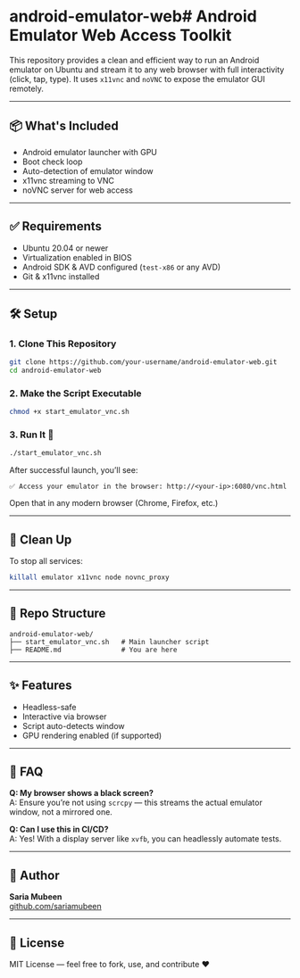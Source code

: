 # android-emulator-web# Android Emulator Web Access Toolkit

This repository provides a clean and efficient way to run an Android emulator on Ubuntu and stream it to any web browser with full interactivity (click, tap, type). It uses `x11vnc` and `noVNC` to expose the emulator GUI remotely.

---

## 📦 What's Included

- Android emulator launcher with GPU
- Boot check loop
- Auto-detection of emulator window
- x11vnc streaming to VNC
- noVNC server for web access

---

## ✅ Requirements

- Ubuntu 20.04 or newer
- Virtualization enabled in BIOS
- Android SDK & AVD configured (`test-x86` or any AVD)
- Git & x11vnc installed

---

## 🛠️ Setup

### 1. Clone This Repository
```bash
git clone https://github.com/your-username/android-emulator-web.git
cd android-emulator-web
```

### 2. Make the Script Executable
```bash
chmod +x start_emulator_vnc.sh
```

### 3. Run It 🚀
```bash
./start_emulator_vnc.sh
```

After successful launch, you’ll see:
```
✅ Access your emulator in the browser: http://<your-ip>:6080/vnc.html
```

Open that in any modern browser (Chrome, Firefox, etc.)

---

## 🧼 Clean Up
To stop all services:
```bash
killall emulator x11vnc node novnc_proxy
```

---

## 📁 Repo Structure
```
android-emulator-web/
├── start_emulator_vnc.sh   # Main launcher script
├── README.md               # You are here
```

---

## ✨ Features
- Headless-safe
- Interactive via browser
- Script auto-detects window
- GPU rendering enabled (if supported)

---

## 🙋 FAQ
**Q: My browser shows a black screen?**  
A: Ensure you’re not using `scrcpy` — this streams the actual emulator window, not a mirrored one.

**Q: Can I use this in CI/CD?**  
A: Yes! With a display server like `xvfb`, you can headlessly automate tests.

---

## 👤 Author
**Saria Mubeen**  
[github.com/sariamubeen](https://github.com/sariamubeen)

---

## 📜 License
MIT License — feel free to fork, use, and contribute ❤️
